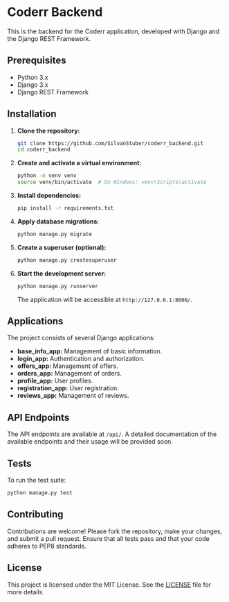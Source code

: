 
# Coderr Backend

This is the backend for the Coderr application, developed with Django and the Django REST Framework.

## Prerequisites

- Python 3.x
- Django 3.x
- Django REST Framework

## Installation

1. **Clone the repository:**

   ```bash
   git clone https://github.com/SilvanStuber/coderr_backend.git
   cd coderr_backend
   ```

2. **Create and activate a virtual environment:**

   ```bash
   python -m venv venv
   source venv/bin/activate  # On Windows: venv\Scripts\activate
   ```

3. **Install dependencies:**

   ```bash
   pip install -r requirements.txt
   ```

4. **Apply database migrations:**

   ```bash
   python manage.py migrate
   ```

5. **Create a superuser (optional):**

   ```bash
   python manage.py createsuperuser
   ```

6. **Start the development server:**

   ```bash
   python manage.py runserver
   ```

   The application will be accessible at `http://127.0.0.1:8000/`.

## Applications

The project consists of several Django applications:

- **base_info_app:** Management of basic information.
- **login_app:** Authentication and authorization.
- **offers_app:** Management of offers.
- **orders_app:** Management of orders.
- **profile_app:** User profiles.
- **registration_app:** User registration.
- **reviews_app:** Management of reviews.

## API Endpoints

The API endpoints are available at `/api/`. A detailed documentation of the available endpoints and their usage will be provided soon.

## Tests

To run the test suite:

```bash
python manage.py test
```

## Contributing

Contributions are welcome! Please fork the repository, make your changes, and submit a pull request. Ensure that all tests pass and that your code adheres to PEP8 standards.

## License

This project is licensed under the MIT License. See the [LICENSE](LICENSE) file for more details.
